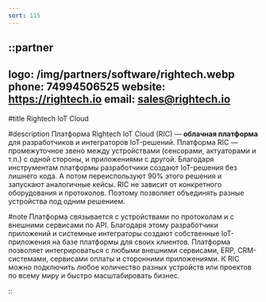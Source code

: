 ```yaml
---
sort: 115
---
```


::partner
---
logo: /img/partners/software/rightech.webp
phone: 74994506525
website: https://rightech.io
email: sales@rightech.io
---

#title
Rightech IoT Cloud

#description
Платформа Rightech IoT Cloud (RIC) — **облачная платформа** для разработчиков и интеграторов IoT-решений. Платформа RIC — промежуточное звено между устройствами (сенсорами, актуаторами и т.п.) с одной стороны, и приложениями с другой. Благодаря инструментам платформы разработчики создают IoT-решения без лишнего кода. А потом переиспользуют 90% этого решения и запускают аналогичные кейсы. RIC не зависит от конкретного оборудования и протоколов. Поэтому позволяет объединять разные устройства под одним решением.

#note
Платформа связывается с устройствами по протоколам и с внешними сервисами по API. Благодаря этому разработчики приложений и системные интеграторы создают собственные IoT-приложения на базе платформы для своих клиентов.
Платформа позволяет интегрироваться с любыми внешними сервисами, ERP, CRM-системами, сервисами оплаты и сторонними приложениями.
К RIC можно подключить любое количество разных устройств или проектов по всему миру и быстро масштабировать бизнес.

::
